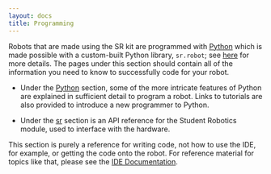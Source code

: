```yaml
---
layout: docs
title: Programming
---
```

Robots that are made using the SR kit are programmed with [Python](/docs/programming/python/) which is made possible with a custom-built Python library, `sr.robot`; see [here](/docs/programming/sr/) for more details. The pages under this section should contain all of the information you need to know to successfully code for your robot. 

* Under the [Python](/docs/programming/python/) section, some of the more intricate features of Python are explained in sufficient detail to program a robot. Links to tutorials are also provided to introduce a new programmer to Python.

* Under the [sr](/docs/programming/sr/) section is an API reference for the Student Robotics module, used to interface with the hardware.

This section is purely a reference for writing code, not how to use the IDE, for example, or getting the code onto the robot. For reference material for topics like that, please see the [IDE Documentation](/docs/IDE/).
